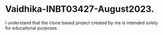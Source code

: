# Vaidhika-INBT03427-August2023.
I understand that the clone based project created by me is intended solely for educational purposes.
